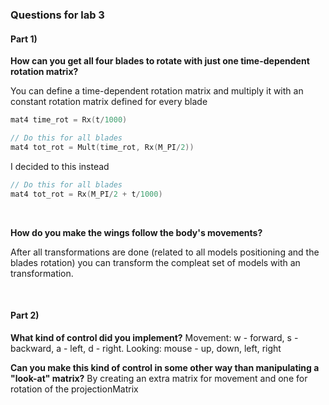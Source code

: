 ### Questions for lab 3

#### Part 1)

**How can you get all four blades to rotate with just one time-dependent rotation matrix?**

You can define a time-dependent rotation matrix and multiply it with an constant rotation matrix defined for every blade
```C
mat4 time_rot = Rx(t/1000)

// Do this for all blades
mat4 tot_rot = Mult(time_rot, Rx(M_PI/2)) 
```

I decided to this instead
```C
// Do this for all blades
mat4 tot_rot = Rx(M_PI/2 + t/1000) 
```

</br>

**How do you make the wings follow the body's movements?**

After all transformations are done (related to all models positioning and the blades rotation) you can transform the compleat set of models with an transformation. 


</br>

#### Part 2)

**What kind of control did you implement?**
Movement: w - forward, s - backward, a - left, d - right. 
Looking: mouse - up, down, left, right

**Can you make this kind of control in some other way than manipulating a "look-at" matrix?**
By creating an extra matrix for movement and one for rotation of the projectionMatrix